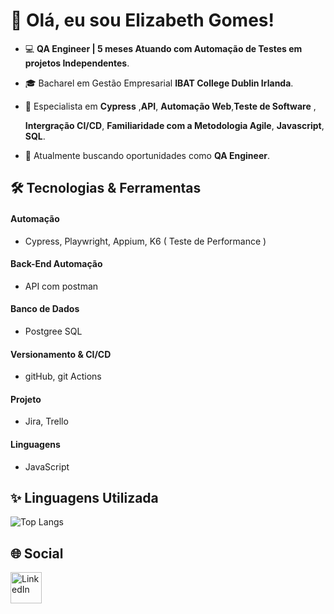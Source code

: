 # 👋 Olá, eu sou Elizabeth Gomes!


- 💻 **QA Engineer | 5 meses Atuando com Automação de Testes em projetos Independentes**.  

- 🎓 Bacharel em Gestão Empresarial **IBAT College Dublin Irlanda**.

- 🌟 Especialista em **Cypress** ,**API**, **Automação Web**,**Teste de Software** ,

     **Intergração CI/CD**, **Familiaridade com a Metodologia Agile**, **Javascript**, **SQL**.

- 💼 Atualmente buscando oportunidades como **QA Engineer**.


## 🛠️ Tecnologias & Ferramentas

#### Automação
- Cypress, Playwright, Appium, K6 ( Teste de Performance ) 

#### Back-End Automação
- API com postman 

#### Banco de Dados
- Postgree SQL

#### Versionamento & CI/CD 
- gitHub, git Actions

#### Projeto 
- Jira, Trello

#### Linguagens
- JavaScript

  

## ✨ Linguagens Utilizada


![Top Langs](https://github-readme-stats.vercel.app/api/top-langs/?username=ElizabethGomes-QAEngineer&layout=compact&theme=radical&cache_seconds=86400)


## 🌐 Social


[<img src="https://cdn-icons-png.flaticon.com/512/174/174857.png" alt="LinkedIn" width="50"/>](https://www.linkedin.com/in/elizabeth-gomes-da-silva-51b9a447/)



